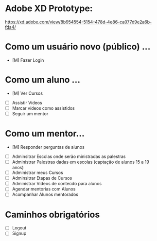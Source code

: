 # Adobe XD Prototype:

https://xd.adobe.com/view/8b954554-5154-478d-4e86-ca077d9e2a6b-fda4/

# Como um usuário novo (público) ...

- [M] Fazer Login 

# Como um aluno ...

- [M] Ver Cursos 
- [ ] Assistir Vídeos 
- [ ] Marcar vídeos como assistidos
- [ ] Seguir um mentor

# Como um mentor...

- [M] Responder perguntas de alunos
- [ ] Adminsitrar Escolas onde serão ministradas as palestras
- [ ] Administrar Palestras dadas em escolas (captação de alunos 15 a 19 anos)
- [ ] Administrar meus Cursos
- [ ] Adminsitrar Etapas de Cursos
- [ ] Administrar Vídeos de conteúdo para alunos
- [ ] Agendar mentorias com Alunos
- [ ] Acompanhar Alunos mentorados

# Caminhos obrigatórios

- [ ] Logout
- [ ] Signup